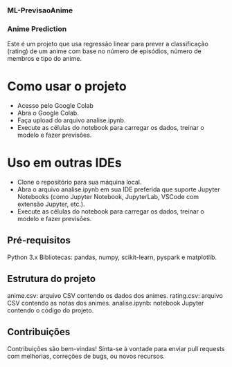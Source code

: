 ### ML-PrevisaoAnime

### Anime Prediction
Este é um projeto que usa regressão linear para prever a classificação (rating) de um anime com base no número de episódios, número de membros e tipo do anime.

# Como usar o projeto
- Acesso pelo Google Colab
- Abra o Google Colab.
- Faça upload do arquivo analise.ipynb.
- Execute as células do notebook para carregar os dados, treinar o modelo e fazer previsões.
# Uso em outras IDEs
- Clone o repositório para sua máquina local.
- Abra o arquivo analise.ipynb em sua IDE preferida que suporte Jupyter Notebooks (como Jupyter Notebook, JupyterLab, VSCode com extensão Jupyter, etc.).
- Execute as células do notebook para carregar os dados, treinar o modelo e fazer previsões.

## Pré-requisitos
Python 3.x
Bibliotecas: pandas, numpy, scikit-learn, pyspark e matplotlib.

## Estrutura do projeto
anime.csv: arquivo CSV contendo os dados dos animes.
rating.csv: arquivo CSV contendo as notas dos animes.
analise.ipynb: notebook Jupyter contendo o código do projeto.

## Contribuições
Contribuições são bem-vindas! Sinta-se à vontade para enviar pull requests com melhorias, correções de bugs, ou novos recursos.

